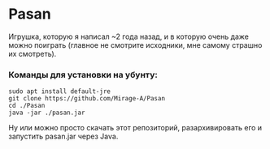 # Pasan
Игрушка, которую я написал ~2 года назад, и в которую очень даже можно поиграть (главное не смотрите исходники, мне самому страшно их смотреть).
### Команды для установки на убунту:
    sudo apt install default-jre
    git clone https://github.com/Mirage-A/Pasan
    cd ./Pasan
    java -jar ./pasan.jar
Ну или можно просто скачать этот репозиторий, разархивировать его и запустить pasan.jar через Java.
